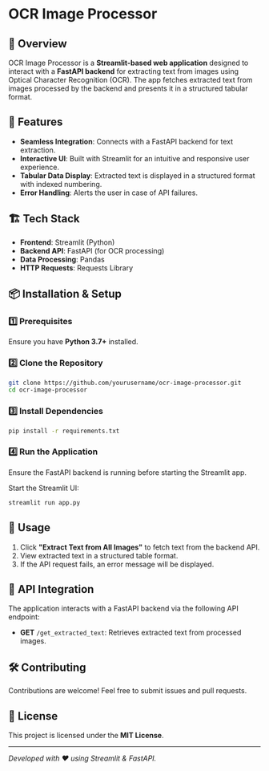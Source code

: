 # OCR Image Processor

## 📌 Overview
OCR Image Processor is a **Streamlit-based web application** designed to interact with a **FastAPI backend** for extracting text from images using Optical Character Recognition (OCR). The app fetches extracted text from images processed by the backend and presents it in a structured tabular format.

## 🚀 Features
- **Seamless Integration**: Connects with a FastAPI backend for text extraction.
- **Interactive UI**: Built with Streamlit for an intuitive and responsive user experience.
- **Tabular Data Display**: Extracted text is displayed in a structured format with indexed numbering.
- **Error Handling**: Alerts the user in case of API failures.

## 🏗️ Tech Stack
- **Frontend**: Streamlit (Python)
- **Backend API**: FastAPI (for OCR processing)
- **Data Processing**: Pandas
- **HTTP Requests**: Requests Library

## 📦 Installation & Setup
### 1️⃣ Prerequisites
Ensure you have **Python 3.7+** installed.

### 2️⃣ Clone the Repository
```bash
git clone https://github.com/yourusername/ocr-image-processor.git
cd ocr-image-processor
```

### 3️⃣ Install Dependencies
```bash
pip install -r requirements.txt
```

### 4️⃣ Run the Application
Ensure the FastAPI backend is running before starting the Streamlit app.

Start the Streamlit UI:
```bash
streamlit run app.py
```

## 📜 Usage
1. Click **"Extract Text from All Images"** to fetch text from the backend API.
2. View extracted text in a structured table format.
3. If the API request fails, an error message will be displayed.

## 🔄 API Integration
The application interacts with a FastAPI backend via the following API endpoint:
- **GET** `/get_extracted_text`: Retrieves extracted text from processed images.

## 🛠️ Contributing
Contributions are welcome! Feel free to submit issues and pull requests.

## 📄 License
This project is licensed under the **MIT License**.

---
_Developed with ❤️ using Streamlit & FastAPI._

